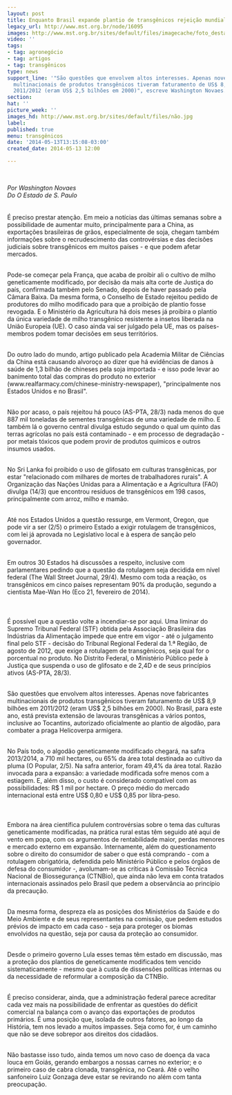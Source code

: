 ```yaml
---
layout: post
title: Enquanto Brasil expande plantio de transgênicos rejeição mundial aumenta
legacy_url: http://www.mst.org.br/node/16095
images: http://www.mst.org.br/sites/default/files/imagecache/foto_destaque/não.jpg
video: ''
tags:
- tag: agronegócio
- tag: artigos
- tag: transgênicos
type: news
support_line: '"São questões que envolvem altos interesses. Apenas nove fabricantes
  multinacionais de produtos transgênicos tiveram faturamento de US$ 8,9 bilhões em
  2011/2012 (eram US$ 2,5 bilhões em 2000)", escreve Washington Novaes.'
section: 
hat: ''
picture_week: ''
images_hd: http://www.mst.org.br/sites/default/files/não.jpg
label: 
published: true
menu: transgênicos
date: '2014-05-13T13:15:08-03:00'
created_date: 2014-05-13 12:00

---
```

<p>&nbsp;</p><p><em>Por Washington Novaes<br>Do O Estado de S. Paulo<br></em><em><br></em><br>É preciso prestar atenção. Em meio a notícias das últimas semanas sobre a possibilidade de aumentar muito, principalmente para a China, as exportações brasileiras de grãos, especialmente de soja, chegam também informações sobre o recrudescimento das controvérsias e das decisões judiciais sobre transgênicos em muitos países - e que podem afetar mercados.</p><p><br>Pode-se começar pela França, que acaba de proibir ali o cultivo de milho geneticamente modificado, por decisão da mais alta corte de Justiça do país, confirmada também pelo Senado, depois de haver passado pela Câmara Baixa. Da mesma forma, o Conselho de Estado rejeitou pedido de produtores do milho modificado para que a proibição de plantio fosse revogada. E o Ministério da Agricultura há dois meses já proibira o plantio da única variedade de milho transgênico resistente a insetos liberada na União Europeia (UE). O caso ainda vai ser julgado pela UE, mas os países-membros podem tomar decisões em seus territórios.</p><p><br>Do outro lado do mundo, artigo publicado pela Academia Militar de Ciências da China está causando alvoroço ao dizer que há evidências de danos à saúde de 1,3 bilhão de chineses pela soja importada - e isso pode levar ao banimento total das compras do produto no exterior (www.realfarmacy.com/chinese-ministry-newspaper), "principalmente nos Estados Unidos e no Brasil".</p><p><br>Não por acaso, o país rejeitou há pouco (AS-PTA, 28/3) nada menos do que 887 mil toneladas de sementes transgênicas de uma variedade de milho. E também lá o governo central divulga estudo segundo o qual um quinto das terras agrícolas no país está contaminado - e em processo de degradação - por metais tóxicos que podem provir de produtos químicos e outros insumos usados.</p><p><br>No Sri Lanka foi proibido o uso de glifosato em culturas transgênicas, por estar "relacionado com milhares de mortes de trabalhadores rurais". A Organização das Nações Unidas para a Alimentação e a Agricultura (FAO) divulga (14/3) que encontrou resíduos de transgênicos em 198 casos, principalmente com arroz, milho e mamão.</p><p><br>Até nos Estados Unidos a questão ressurge, em Vermont, Oregon, que pode vir a ser (2/5) o primeiro Estado a exigir rotulagem de transgênicos, com lei já aprovada no Legislativo local e à espera de sanção pelo governador.</p><p><br>Em outros 30 Estados há discussões a respeito, inclusive com parlamentares pedindo que a questão da rotulagem seja decidida em nível federal (The Wall Street Journal, 29/4). Mesmo com toda a reação, os transgênicos em cinco países representam 90% da produção, segundo a cientista Mae-Wan Ho (Eco 21, fevereiro de 2014).</p><p><em><img style="margin: 10px;" src="http://www.mst.org.br/sites/default/files/Trans_cultura-606x201_1.png" alt=""></em><br><br>É possível que a questão volte a incendiar-se por aqui. Uma liminar do Supremo Tribunal Federal (STF) obtida pela Associação Brasileira das Indústrias da Alimentação impede que entre em vigor - até o julgamento final pelo STF - decisão do Tribunal Regional Federal da 1.ª Região, de agosto de 2012, que exige a rotulagem de transgênicos, seja qual for o porcentual no produto. No Distrito Federal, o Ministério Público pede à Justiça que suspenda o uso de glifosato e de 2,4D e de seus princípios ativos (AS-PTA, 28/3).</p><p><br>São questões que envolvem altos interesses. Apenas nove fabricantes multinacionais de produtos transgênicos tiveram faturamento de US$ 8,9 bilhões em 2011/2012 (eram US$ 2,5 bilhões em 2000). No Brasil, para este ano, está prevista extensão de lavouras transgênicas a vários pontos, inclusive ao Tocantins, autorizado oficialmente ao plantio de algodão, para combater a praga Helicoverpa armigera.</p><p><br>No País todo, o algodão geneticamente modificado chegará, na safra 2013/2014, a 710 mil hectares, ou 65% da área total destinada ao cultivo da pluma (O Popular, 2/5). Na safra anterior, foram 49,4% da área total. Razão invocada para a expansão: a variedade modificada sofre menos com a estiagem. E, além disso, o custo é considerado compatível com as possibilidades: R$ 1 mil por hectare. O preço médio do mercado internacional está entre US$ 0,80 e US$ 0,85 por libra-peso.</p><p>&nbsp;<img style="margin: 10px;" src="http://www.mst.org.br/sites/default/files/Trans_estado-606x195_0.png" alt=""></p><p>Embora na área científica pululem controvérsias sobre o tema das culturas geneticamente modificadas, na prática rural estas têm seguido até aqui de vento em popa, com os argumentos de rentabilidade maior, perdas menores e mercado externo em expansão. Internamente, além do questionamento sobre o direito do consumidor de saber o que está comprando - com a rotulagem obrigatória, defendida pelo Ministério Público e pelos órgãos de defesa do consumidor -, avolumam-se as críticas à Comissão Técnica Nacional de Biossegurança (CTNBio), que ainda não leva em conta tratados internacionais assinados pelo Brasil que pedem a observância ao princípio da precaução.</p><p><br>Da mesma forma, despreza ela as posições dos Ministérios da Saúde e do Meio Ambiente e de seus representantes na comissão, que pedem estudos prévios de impacto em cada caso - seja para proteger os biomas envolvidos na questão, seja por causa da proteção ao consumidor.</p><p><br>Desde o primeiro governo Lula esses temas têm estado em discussão, mas a proteção dos plantios de geneticamente modificados tem vencido sistematicamente - mesmo que à custa de dissensões políticas internas ou da necessidade de reformular a composição da CTNBio.</p><p><br>É preciso considerar, ainda, que a administração federal parece acreditar cada vez mais na possibilidade de enfrentar as questões do déficit comercial na balança com o avanço das exportações de produtos primários. É uma posição que, isolada de outros fatores, ao longo da História, tem nos levado a muitos impasses. Seja como for, é um caminho que não se deve sobrepor aos direitos dos cidadãos.</p><p><br>Não bastasse isso tudo, ainda temos um novo caso de doença da vaca louca em Goiás, gerando embargos a nossas carnes no exterior; e o primeiro caso de cabra clonada, transgênica, no Ceará. Até o velho sanfoneiro Luiz Gonzaga deve estar se revirando no além com tanta preocupação.</p><p>&nbsp;</p>
